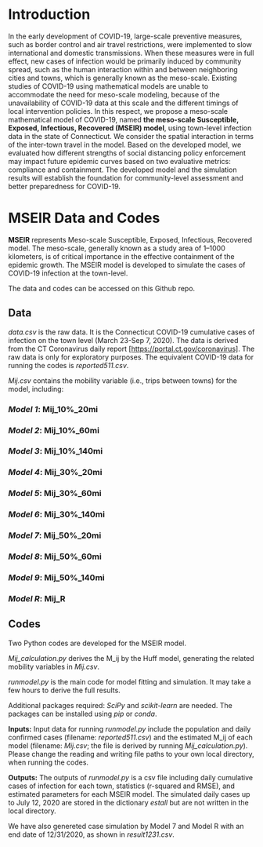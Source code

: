 ﻿# Introduction

In the early development of COVID-19, large-scale preventive measures, such as border control and air travel restrictions, were implemented to slow international and domestic transmissions. When these measures were in full effect, new cases of infection would be primarily induced by community spread, such as the human interaction within and between neighboring cities and towns, which is generally known as the meso-scale. Existing studies of COVID-19 using mathematical models are unable to accommodate the need for meso-scale modeling, because of the unavailability of COVID-19 data at this scale and the different timings of local intervention policies. In this respect, we propose a meso-scale mathematical model of COVID-19, named **the meso-scale Susceptible, Exposed, Infectious, Recovered (MSEIR) model**, using town-level infection data in the state of Connecticut. We consider the spatial interaction in terms of the inter-town travel in the model. Based on the developed model, we evaluated how different strengths of social distancing policy enforcement may impact future epidemic curves based on two evaluative metrics: compliance and containment. The developed model and the simulation results will establish the foundation for community-level assessment and better preparedness for COVID-19.

# MSEIR Data and Codes 

**MSEIR** represents Meso-scale Susceptible, Exposed, Infectious, Recovered model. The meso-scale, generally known as a study area of 1–1000 kilometers, is of critical importance in the effective containment of the epidemic growth. The MSEIR model is developed to simulate the cases of COVID-19 infection at the town-level. 

The data and codes can be accessed on this Github repo.

## Data

*data.csv* is the raw data. It is the Connecticut COVID-19 cumulative cases of infection on the town level (March 23-Sep 7, 2020).
The data is derived from the CT Coronavirus daily report [https://portal.ct.gov/coronavirus]. The raw data is only for exploratory purposes. The equivalent COVID-19 data for running the codes is *reported511.csv*.

*Mij.csv* contains the mobility variable (i.e., trips between towns) for the model, including:

### *Model 1*: Mij_10%_20mi
### *Model 2*: Mij_10%_60mi
### *Model 3*: Mij_10%_140mi
### *Model 4*: Mij_30%_20mi
### *Model 5*: Mij_30%_60mi
### *Model 6*: Mij_30%_140mi
### *Model 7*: Mij_50%_20mi
### *Model 8*: Mij_50%_60mi
### *Model 9*: Mij_50%_140mi
### *Model R*: Mij_R

## Codes

Two Python codes are developed for the MSEIR model.

*Mij_calculation.py* derives the M_ij by the Huff model, generating the related mobility variables in *Mij.csv*.

*runmodel.py* is the main code for model fitting and simulation. It may take a few hours to derive the full results. 

Additional packages required: *SciPy* and *scikit-learn* are needed. The packages can be installed using *pip* or *conda*.

**Inputs:** Input data for running *runmodel.py* include the population and daily confirmed cases (filename: *reported511.csv*) and the estimated M_ij of each model (filename: *Mij.csv*; the file is derived by running *Mij_calculation.py*). Please change the reading and writing file paths to your own local directory, when running the codes.

**Outputs:** The outputs of *runmodel.py* is a csv file including daily cumulative cases of infection for each town, statistics (r-squared and RMSE), and estimated parameters for each MSEIR model. The simulated daily cases up to July 12, 2020 are stored in the dictionary *estall* but are not written in the local directory. 

We have also genereted case simulation by Model 7 and Model R with an end date of 12/31/2020, as shown in *result1231.csv*.
